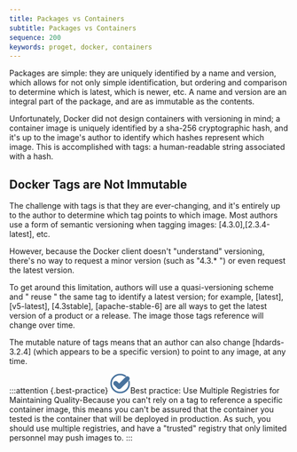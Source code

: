 ```yaml
---
title: Packages vs Containers
subtitle: Packages vs Containers
sequence: 200
keywords: proget, docker, containers
---
```

  Packages are simple: they are uniquely identified by a name and version, which allows for not only simple identification, but ordering and comparison to determine which is latest, which is newer, etc. A name and version are an integral part of the package, and are as immutable as the contents.

  Unfortunately, Docker did not design containers with versioning in mind; a container image is uniquely identified by a sha-256 cryptographic hash, and it's up to the image's author to identify which hashes represent which image. This is accomplished with tags: a human-readable string associated with a hash.

## Docker Tags are Not Immutable    

The challenge with tags is that they are ever-changing, and it's entirely up to the author to determine which tag points to which image. Most authors use a form of semantic versioning when tagging images: [4.3.0],[2.3.4-latest], etc.

However, because the Docker client doesn't "understand" versioning, there's no way to request a minor version (such as "4.3.* ") or even request the latest version.

To get around this limitation, authors will use a quasi-versioning scheme and " reuse " the same tag to identify a latest version; for example, [latest], [v5-latest], [4.3stable], [apache-stable-6] are all ways to get the latest version of a product or a release. The image those tags reference will change over time.

The mutable nature of tags means that an author can also change [hdards-3.2.4] (which appears to be a specific version) to point to any image, at any time.  

:::attention {.best-practice}
![](/resources/images/icons/best-practices.png)Best practice: Use Multiple Registries for Maintaining Quality-Because you can't rely on a tag to reference a specific container image, this means you can't be assured that the container you tested is the container that will be deployed in production.  As such, you should use multiple registries, and have a "trusted" registry that only limited personnel may push images to.
:::

